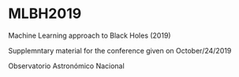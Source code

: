 # MLBH2019
 Machine Learning approach to Black Holes (2019)
 
 Supplemntary material for the conference given on October/24/2019
 
 Observatorio Astronómico Nacional

